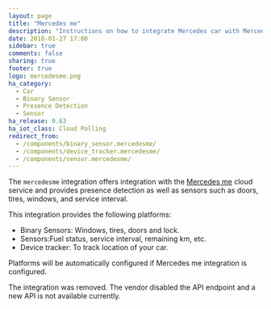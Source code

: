 ```yaml
---
layout: page
title: "Mercedes me"
description: "Instructions on how to integrate Mercedes car with Mercedes me into Home Assistant."
date: 2018-01-27 17:00
sidebar: true
comments: false
sharing: true
footer: true
logo: mercedesme.png
ha_category:
  - Car
  - Binary Sensor
  - Presence Detection
  - Sensor
ha_release: 0.63
ha_iot_class: Cloud Polling
redirect_from:
  - /components/binary_sensor.mercedesme/
  - /components/device_tracker.mercedesme/
  - /components/sensor.mercedesme/
---
```


The `mercedesme` integration offers integration with the [Mercedes me](https://www.mercedes-benz.com/de/mercedes-me/) cloud service and provides presence detection as well as sensors such as doors, tires, windows, and service interval.

This integration provides the following platforms:

- Binary Sensors: Windows, tires, doors and lock.
- Sensors:Fuel status, service interval, remaining km, etc.
- Device tracker: To track location of your car.

Platforms will be automatically configured if Mercedes me integration is configured.

<div class='note warning'>
  The integration was removed. The vendor disabled the API endpoint and a new API is not available currently.
</div>
